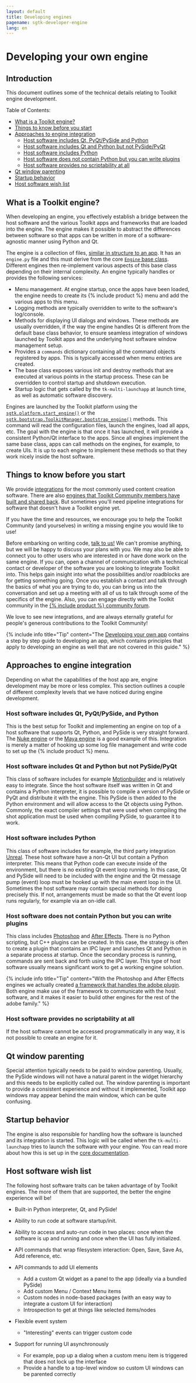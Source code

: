 ```yaml
---
layout: default
title: Developing engines
pagename: sgtk-developer-engine
lang: en
---
```


# Developing your own engine

## Introduction
This document outlines some of the technical details relating to Toolkit engine development.

Table of Contents:
- [What is a Toolkit engine?](#what-is-a-toolkit-engine)
- [Things to know before you start](#things-to-know-before-you-start)
- [Approaches to engine integration](#approaches-to-engine-integration)
    - [Host software includes Qt, PyQt/PySide and Python](#host-software-includes-qt-pyqtpyside-and-python)
    - [Host software includes Qt and Python but not PySide/PyQt](#host-software-includes-qt-and-python-but-not-pysidepyqt)
    - [Host software includes Python](#host-software-includes-python)
    - [Host software does not contain Python but you can write plugins](#host-software-does-not-contain-python-but-you-can-write-plugins)
    - [Host software provides no scriptability at all](#host-software-provides-no-scriptability-at-all)
- [Qt window parenting](#qt-window-parenting)
- [Startup behavior](#startup-behavior)
- [Host software wish list](#host-software-wish-list)

## What is a Toolkit engine?
When developing an engine, you effectively establish a bridge between the host software and the various Toolkit apps and frameworks that are loaded into the engine. 
The engine makes it possible to abstract the differences between software so that apps can be written in more of a software-agnostic manner using Python and Qt.

The engine is a collection of files, [similar in structure to an app](sgtk-developer-app.md#anatomy-of-the-template-starter-app). It has an `engine.py` file and this must derive from the core [`Engine` base class](https://github.com/shotgunsoftware/tk-core/blob/master/python/tank/platform/engine.py). 
Different engines then re-implement various aspects of this base class depending on their internal complexity. 
An engine typically handles or provides the following services:

- Menu management. At engine startup, once the apps have been loaded, the engine needs to create its {% include product %} menu and add the various apps to this menu.
- Logging methods are typically overridden to write to the software's log/console.
- Methods for displaying UI dialogs and windows. These methods are usually overridden, if the way the engine handles Qt is different from the default base class behavior, to ensure seamless integration of windows launched by Toolkit apps and the underlying host software window management setup.
- Provides a `commands` dictionary containing all the command objects registered by apps. This is typically accessed when menu entries are created.
- The base class exposes various init and destroy methods that are executed at various points in the startup process. These can be overridden to control startup and shutdown execution.
- Startup logic that gets called by the `tk-multi-launchapp` at launch time, as well as automatic software discovery.

Engines are launched by the Toolkit platform using the [`sgtk.platform.start_engine()`](https://developer.shotgridsoftware.com/tk-core/platform.html#sgtk.platform.start_engine)  or the [`sgtk.bootstrap.ToolkitManager.bootstrap_engine()`](https://developer.shotgridsoftware.com/tk-core/initializing.html#sgtk.bootstrap.ToolkitManager.bootstrap_engine) methods. 
This command will read the configuration files, launch the engines, load all apps, etc.
The goal with the engine is that once it has launched, it will provide a consistent Python/Qt interface to the apps. 
Since all engines implement the same base class, apps can call methods on the engines, for example, to create UIs. 
It is up to each engine to implement these methods so that they work nicely inside the host software.

## Things to know before you start

We provide [integrations](https://developer.shotgridsoftware.com/162eaa4b/?title=Pipeline+Integration+Components) for the most commonly used content creation software.
There are also [engines that Toolkit Community members have built and shared back](hhttps://developer.shotgridsoftware.com/58a557ee/?title=Community+Shared+Integrations). But sometimes you'll need pipeline integrations for software that doesn't have a Toolkit engine yet. 

If you have the time and resources, we encourage you to help the Toolkit Community (and yourselves) in writing a missing engine you would like to use!

Before embarking on writing code, [talk to us!](https://knowledge.autodesk.com/contact-support) We can't promise anything, but we will be happy to discuss your plans with you. 
We may also be able to connect you to other users who are interested in or have done work on the same engine.
If you can, open a channel of communication with a technical contact or developer of the software you are looking to integrate Toolkit into. 
This helps gain insight into what the possibilities and/or roadblocks are for getting something going. 
Once you establish a contact and talk through the basics of what you are trying to do, you can bring us into the conversation and set up a meeting with all of us to talk through some of the specifics of the engine.
Also, you can engage directly with the Toolkit community in the [{% include product %} community forum](https://community.shotgridsoftware.com/c/pipeline). 

We love to see new integrations, and are always eternally grateful for people's generous contributions to the Toolkit Community!

{% include info title="Tip" content="The [Developing your own app](sgtk-developer-app.md) contains a step by step guide to developing an app, which contains principles that apply to developing an engine as well that are not covered in this guide." %}

## Approaches to engine integration

Depending on what the capabilities of the host app are, engine development may be more or less complex. 
This section outlines a couple of different complexity levels that we have noticed during engine development.


### Host software includes Qt, PyQt/PySide, and Python
This is the best setup for Toolkit and implementing an engine on top of a host software that supports Qt, Python, and PySide is very straight forward. 
The [Nuke engine](https://github.com/shotgunsoftware/tk-nuke) or the [Maya engine](https://github.com/shotgunsoftware/tk-maya) is a good example of this. Integration is merely a matter of hooking up some log file management and write code to set up the {% include product %} menu.


### Host software includes Qt and Python but not PySide/PyQt
This class of software includes for example [Motionbuilder](https://github.com/shotgunsoftware/tk-motionbuilder) and is relatively easy to integrate. 
Since the host software itself was written in Qt and contains a Python interpreter, it is possible to compile a version of PySide or PyQt and distribute it with the engine.
This PySide is then added to the Python environment and will allow access to the Qt objects using Python. 
Commonly, the exact compiler settings that were used when compiling the shot application must be used when compiling PySide, to guarantee it to work.


### Host software includes Python
This class of software includes for example, the third party integration [Unreal](https://github.com/ue4plugins/tk-unreal).
These host software have a non-Qt UI but contain a Python interpreter. 
This means that Python code can execute inside of the environment, but there is no existing Qt event loop running. 
In this case, Qt and PySide will need to be included with the engine and the Qt message pump (event) loop must be hooked up with the main event loop in the UI. 
Sometimes the host software may contain special methods for doing precisely this. 
If not, arrangements must be made so that the Qt event loop runs regularly, for example via an on-idle call.


### Host software does not contain Python but you can write plugins
This class includes [Photoshop](https://github.com/shotgunsoftware/tk-photoshopcc) and [After Effects](https://github.com/shotgunsoftware/tk-aftereffects).
There is no Python scripting, but C++ plugins can be created. 
In this case, the strategy is often to create a plugin that contains an IPC layer and launches Qt and Python in a separate process at startup.
 Once the secondary process is running, commands are sent back and forth using the IPC layer. 
 This type of host software usually means significant work to get a working engine solution.
 
 {% include info title="Tip" content="With the Photoshop and After Effects engines we actually created [a framework that handles the adobe plugin](https://github.com/shotgunsoftware/tk-framework-adobe).
  Both engine make use of the framework to communicate with the host software, and it makes it easier to build other engines for the rest of the adobe family." %}


### Host software provides no scriptability at all
If the host software cannot be accessed programmatically in any way, it is not possible to create an engine for it.


## Qt window parenting
Special attention typically needs to be paid to window parenting. 
Usually, the PySide windows will not have a natural parent in the widget hierarchy and this needs to be explicitly called out. 
The window parenting is important to provide a consistent experience and without it implemented, Toolkit app windows may appear behind the main window, which can be quite confusing.

## Startup behavior
The engine is also responsible for handling how the software is launched and its integration is started. 
This logic will be called when the `tk-multi-launchapp` tries to launch the software with your engine.
You can read more about how this is set up in the [core documentation](https://developer.shotgridsoftware.com/tk-core/initializing.html?highlight=create_engine_launcher#launching-software).

## Host software wish list
The following host software traits can be taken advantage of by Toolkit engines. 
The more of them that are supported, the better the engine experience will be!

- Built-in Python interpreter, Qt, and PySide!
- Ability to run code at software startup/init.
- Ability to access and auto-run code in two places: once when the software is up and running and once when the UI has fully initialized.
- API commands that wrap filesystem interaction: Open, Save, Save As, Add reference, etc.
- API commands to add UI elements

    - Add a custom Qt widget as a panel to the app (ideally via a bundled PySide)
    - Add custom Menu / Context Menu items
    - Custom nodes in node-based packages (with an easy way to integrate a custom UI for interaction)
    - Introspection to get at things like selected items/nodes
- Flexible event system
    - "Interesting" events can trigger custom code
- Support for running UI asynchronously
    - For example, pop up a dialog when a custom menu item is triggered that does not lock up the interface
    - Provide a handle to a top-level window so custom UI windows can be parented correctly